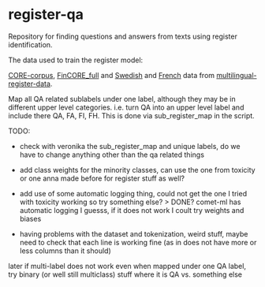 # register-qa

Repository for finding questions and answers from texts using register identification. 

The data used to train the register model:

[CORE-corpus](https://github.com/TurkuNLP/CORE-corpus), [FinCORE_full](https://github.com/TurkuNLP/FinCORE_full/releases/tag/v1.0) and [Swedish](https://github.com/TurkuNLP/multilingual-register-data/tree/main/SweCORE/files-with-mt) and [French](https://github.com/TurkuNLP/multilingual-register-data/tree/main/FreCORE/files-with-mt) data from [multilingual-register-data](https://github.com/TurkuNLP/multilingual-register-data).

Map all QA related sublabels under one label, although they may be in different upper level categories. i.e. turn QA into an upper level label and include there QA, FA, FI, FH. This is done via sub_register_map in the script.

TODO:

- check with veronika the sub_register_map and unique labels, do we have to change anything other than the qa related things
- add class weights for the minority classes, can use the one from toxicity or one anna made before for register stuff as well?
- add use of some automatic logging thing, could not get the one I tried with toxicity working so try something else? > DONE? comet-ml has automatic logging I guesss, if it does not work I coult try weights and biases


- having problems with the dataset and tokenization, weird stuff, maybe need to check that each line is working fine (as in does not have more or less columns than it should)

later if multi-label does not work even when mapped under one QA label, try binary (or well still multiclass) stuff where it is QA vs. something else